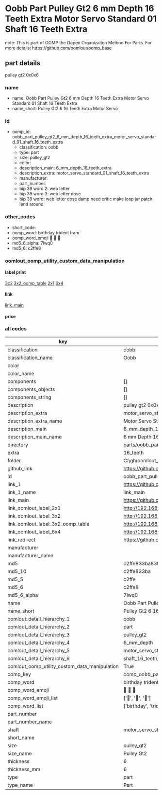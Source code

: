 # Oobb Part Pulley Gt2 6 mm Depth 16 Teeth Extra Motor Servo Standard 01 Shaft 16 Teeth Extra  

note: This is part of OOMP the Oopen Organization Method For Parts. For more details: https://github.com/oomlout/oomp_base

##  part details
  



pulley gt2 0x0x6



### name
* name: Oobb Part Pulley Gt2 6 mm Depth 16 Teeth Extra Motor Servo Standard 01 Shaft 16 Teeth Extra
* name_short: Pulley Gt2 6 16 Teeth Extra Motor Servo
### id
* oomp_id: oobb_part_pulley_gt2_6_mm_depth_16_teeth_extra_motor_servo_standard_01_shaft_16_teeth_extra
  * classification: oobb
  * type: part
  * size: pulley_gt2
  * color: 
  * description_main: 6_mm_depth_16_teeth_extra
  * description_extra: motor_servo_standard_01_shaft_16_teeth_extra
  * manufacturer: 
  * part_number: 
  * bip 39 word 2: web letter
  * bip 39 word 3: web letter dose
  * bip 39 word: web letter dose damp need critic make loop jar patch lend around

### other_codes
* short_code: 
* oomp_word: birthday trident tram
* oomp_word_emoji :birthday: :trident: :tram:
* md5_6_alpha: 7lwq0
* md5_6: c2ffe8






### oomlout_oomp_utility_custom_data_manipulation
#### label print
[3x2](http://192.168.1.245:1112/?label=oomp%207lwq0)
[3x2_oomp_table](http://192.168.1.108:1112/?label=oomp%207lwq0)
[2x1](http://192.168.1.242:1112/?label=oomp%207lwq0)
[6x4](http://192.168.1.55:1112/?label=oomp%207lwq0)    

#### link

[link_main](https://github.com/oomlout/oomlout_oobb_version_4_generated_parts/tree/main/navigation_oomp/oobb/part/pulley_gt2/6_mm_depth_16_teeth_extra/motor_servo_standard_01_shaft_16_teeth_extra/part)                              

#### price







### all codes 
| key | value |  
| --- | --- |  
| classification | oobb |  
| classification_name | Oobb |  
| color |  |  
| color_name |  |  
| components | [] |  
| components_objects | [] |  
| components_string | [] |  
| description | pulley gt2 0x0x6 |  
| description_extra | motor_servo_standard_01_shaft_16_teeth_extra |  
| description_extra_name | Motor Servo Standard 01 Shaft 16 Teeth Extra |  
| description_main | 6_mm_depth_16_teeth_extra |  
| description_main_name | 6 mm Depth 16 Teeth Extra |  
| directory | parts/oobb_part_pulley_gt2_6_mm_depth_16_teeth_extra_motor_servo_standard_01_shaft_16_teeth_extra |  
| extra | 16_teeth |  
| folder | C:\gh\oomlout_oobb_version_4_generated_parts\parts\oobb_part_pulley_gt2_6_mm_depth_16_teeth_extra_motor_servo_standard_01_shaft_16_teeth_extra |  
| github_link | https://github.com/oomlout/oomlout_oomp_part_src/tree/main/parts/oobb_part_pulley_gt2_6_mm_depth_16_teeth_extra_motor_servo_standard_01_shaft_16_teeth_extra |  
| id | oobb_part_pulley_gt2_6_mm_depth_16_teeth_extra_motor_servo_standard_01_shaft_16_teeth_extra |  
| link_1 | https://github.com/oomlout/oomlout_oobb_version_4_generated_parts/tree/main/navigation_oomp/oobb/part/pulley_gt2/6_mm_depth_16_teeth_extra/motor_servo_standard_01_shaft_16_teeth_extra/part |  
| link_1_name | link_main |  
| link_main | https://github.com/oomlout/oomlout_oobb_version_4_generated_parts/tree/main/navigation_oomp/oobb/part/pulley_gt2/6_mm_depth_16_teeth_extra/motor_servo_standard_01_shaft_16_teeth_extra/part |  
| link_oomlout_label_2x1 | http://192.168.1.242:1112/?label=oomp%207lwq0 |  
| link_oomlout_label_3x2 | http://192.168.1.245:1112/?label=oomp%207lwq0 |  
| link_oomlout_label_3x2_oomp_table | http://192.168.1.108:1112/?label=oomp%207lwq0 |  
| link_oomlout_label_6x4 | http://192.168.1.55:1112/?label=oomp%207lwq0 |  
| link_redirect | https://github.com/oomlout/oomlout_oobb_version_4_generated_parts/tree/main/parts/oobb_pulley_gt2_06_ex_16_teeth_sh_motor_servo_standard_01 |  
| manufacturer |  |  
| manufacturer_name |  |  
| md5 | c2ffe833ba83f0d0cf49e372832027c6 |  
| md5_10 | c2ffe833ba |  
| md5_5 | c2ffe |  
| md5_6 | c2ffe8 |  
| md5_6_alpha | 7lwq0 |  
| name | Oobb Part Pulley Gt2 6 mm Depth 16 Teeth Extra Motor Servo Standard 01 Shaft 16 Teeth Extra |  
| name_short | Pulley Gt2 6 16 Teeth Extra Motor Servo |  
| oomlout_detail_hierarchy_1 | oobb |  
| oomlout_detail_hierarchy_2 | part |  
| oomlout_detail_hierarchy_3 | pulley_gt2 |  
| oomlout_detail_hierarchy_4 | 6_mm_depth |  
| oomlout_detail_hierarchy_5 | motor_servo_standard_01 |  
| oomlout_detail_hierarchy_6 | shaft_16_teeth_extra |  
| oomlout_oomp_utility_custom_data_manipulation | True |  
| oomp_key | oomp_oobb_part_pulley_gt2_6_mm_depth_16_teeth_extra_motor_servo_standard_01_shaft_16_teeth_extra |  
| oomp_word | birthday trident tram |  
| oomp_word_emoji | :birthday: :trident: :tram: |  
| oomp_word_emoji_list | [':birthday:', ':trident:', ':tram:'] |  
| oomp_word_list | ['birthday', 'trident', 'tram'] |  
| part_number |  |  
| part_number_name |  |  
| shaft | motor_servo_standard_01 |  
| short_name |  |  
| size | pulley_gt2 |  
| size_name | Pulley Gt2 |  
| thickness | 6 |  
| thickness_mm | 6 |  
| type | part |  
| type_name | Part |  
